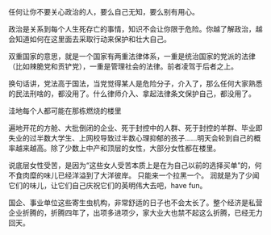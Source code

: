 任何让你不要关心政治的人，要么自己无知，要么别有用心。

政治是关系到每个人生死存亡的事情，知识不会让你限于危险。你越了解政治，越会知道如何在这里面去采取行动来保护和壮大自己。

双重国家的意思，就是一个国家有两重法律体系，一重是统治国家的党派的法律（比如辣脆党和贡铲党），一重是管理社会的法律。前者凌驾于后者之上。

换句话讲，党法高于国法，当党觉得某人是危险分子，介入了，那么任何大家熟悉的民法刑啥的，都没用了。什么律师介入、拿起法律条文保护自己，都没用了。




洼地每个人都可能在那栋燃烧的楼里

遍地开花的方舱、大批倒闭的企业、死于封控中的人群、死于封控的羊群、毕业即失业的过半数大学生、上网校导致过半数心理抑郁的孩子......明天会轮到自己的概率越来越高。除了少数上中产和顶层的女性，大部分女性都在楼里。

说底层女性受苦，是因为“这些女人受苦本质上是在为自己以前的选择买单”的，何不食肉糜的味儿已经洋溢到了大洋彼岸。
只能来一个拉黑一个。
润就是为了少闻它们的味儿，让它们自己庆祝它们的英明伟大去吧，have fun。

国企、事业单位这些寄生虫机构，非常舒适的日子也不会太长了。整个经济是私营企业折腾的，折腾四年了，出项多进项少，家大业大也禁不起这么折腾，已经无力回天。
